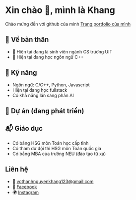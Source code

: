 # Xin chào 👋, mình là Khang

Chào mừng đến với github của mình
[Trang portfolio của mình](https://kovenski123.github.io/)

## 🚀 Về bản thân
- 🔭 Hiện tại đang là sinh viên ngành CS trường UIT
- 🌱 Hiện tại đang học ngôn ngữ C++


## 💼 Kỹ năng
- Ngôn ngữ: C/C++, Python, Javascript
- Hiện tại đang học fullstack
- Có khả năng lấn sang phần AI

## 📂 Dự án (đang phát triển)

## 📬 Giáo dục
- Có bằng HSG môn Toán học cấp tỉnh
- Có tham dự đội thi HSG môn Toán quốc gia
- Có bằng MBA của trường NEU (đào tạo từ xa)

## Liên hệ
- 📧 [vothanhnguyenkhang123@gmail.com](mailto:vothanhnguyenkhang123@gmail.com)
- 💬 [Facebook](https://www.facebook.com/khangnguyen.647934)
- 🌍 [Instagram](https://www.instagram.com/khang.kobe/profilecard/?igsh=MTUzZzEzYnExbHZv)


